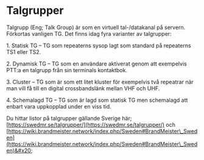 # Talgrupper

Talgrupp (Eng; Talk Group) är som en virtuell tal-/datakanal på servern. Förkortas vanligen TG. Det finns idag fyra varianter av talgrupper:

1\. Statisk TG – TG som repeaterns sysop lagt som standard på repeaterns TS1 eller TS2.

2\. Dynamisk TG – TG som en användare aktiverat genom att exempelvis PTT:a en talgrupp från sin terminals kontaktbok.

3\. Cluster – TG som är som ett litet kluster för exempelvis två repeatrar när man vill få till en digital crossbandslänk mellan VHF och UHF.

4\. Schemalagd TG – TG som är lagd som statisk TG men schemalagd att enbart vara uppkopplad under en viss tid.

Du hittar listor på talgrupper gällande Sverige här; [https://swedmr.se/talgrupper/](https://swedmr.se/talgrupper/) och [https://wiki.brandmeister.network/index.php/Sweden#BrandMeister\_Sweden](https://wiki.brandmeister.network/index.php/Sweden#BrandMeister\_Sweden)&#x20;
